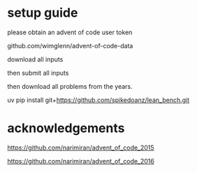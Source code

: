 # setup guide

please obtain an advent of code user token

github.com/wimglenn/advent-of-code-data

download all inputs

then submit all inputs

then download all problems from the years.

uv pip install  git+https://github.com/spikedoanz/lean_bench.git

# acknowledgements 

https://github.com/narimiran/advent_of_code_2015

https://github.com/narimiran/advent_of_code_2016
